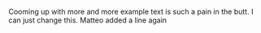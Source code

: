 Cooming up with more and more example text is such a pain in the butt.
I can just change this.
Matteo added a line again
